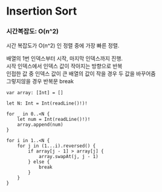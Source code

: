 # Insertion Sort
### 시간복잡도: O(n^2)

시간 복잡도가 O(n^2) 인 정렬 중에 가장 빠른 정렬.  
  
배열의 1번 인덱스부터 시작, 마지막 인덱스까지 진행.  
시작 인덱스에서 인덱스 값이 작아지는 방향으로 반복  
인접한 값 중 인덱스 값이 큰 배열의 값이 작을 경우 두 값을 바꾸어줌  
그렇지않을 경우 반복문 break


```
var array: [Int] = []

let N: Int = Int(readLine()!)!

for _ in 0..<N {
    let num = Int(readLine()!)!
    array.append(num)
}

for i in 1..<N {
    for j in (1...i).reversed() {
        if array[j - 1] > array[j] {
            array.swapAt(j, j - 1)
        } else {
            break
        }
    }
}
```
